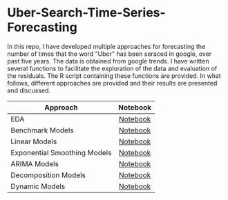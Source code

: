 # Uber-Search-Time-Series-Forecasting

In this repo, I have developed multiple approaches for forecasting the number of times that the word "Uber" has been seraced in google,
over past five years. The data is obtained from google trends. I have written several functions to facilitate the exploration of the data
and evaluation of the residuals. The R script containing these functions are provided. In what follows, different approaches are provided and their results are presented and discussed.

| Approach        | Notebook|
| ------------- |:-------------:| 
| EDA    | [Notebook](http://htmlpreview.github.io/?https://github.com/miladdoostan/Uber-Search-Time-Series-Forecasting/blob/master/uber_eda.nb.html)| 
| Benchmark Models    |[Notebook](http://htmlpreview.github.io/?https://github.com/miladdoostan/Uber-Search-Time-Series-Forecasting/blob/master/benchmark_models.nb.html)|   
| Linear Models |[Notebook](http://htmlpreview.github.io/?https://github.com/miladdoostan/Uber-Search-Time-Series-Forecasting/blob/master/linear_models.nb.html)|
|Exponential Smoothing Models | [Notebook](http://htmlpreview.github.io/?https://github.com/miladdoostan/Uber-Search-Time-Series-Forecasting/blob/master/exp_smoothing_models.nb.html)|
|ARIMA Models |[Notebook](http://htmlpreview.github.io/?https://github.com/miladdoostan/Uber-Search-Time-Series-Forecasting/blob/master/uber_benchmark.nb.html)|
|Decomposition Models|[Notebook](http://htmlpreview.github.io/?https://github.com/miladdoostan/Uber-Search-Time-Series-Forecasting/blob/master/uber_benchmark.nb.html)|
|Dynamic Models|[Notebook](http://htmlpreview.github.io/?https://github.com/miladdoostan/Uber-Search-Time-Series-Forecasting/blob/master/uber_benchmark.nb.html)|
